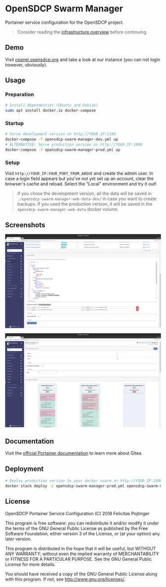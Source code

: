 # OpenSDCP Swarm Manager

Portainer service configuration for the OpenSDCP project.

> Consider reading the [infrastructure overview](https://github.com/opensdcp/opensdcp-infrastructure#overview) before continuing.

## Demo

Visit [cpanel.opensdcp.org](https://cpanel.opensdcp.org/) and take a look at our instance (you can not login however, obviously).

## Usage

### Preparation

```bash
# Install dependencies (Ubuntu and Debian)
sudo apt install docker.io docker-compose
```

### Startup

```bash
# Serve development version on http://YOUR_IP:1100
docker-compose -f opensdcp-swarm-manager-dev.yml up
# ALTERNATIVE: Serve production version on http://YOUR_IP:1000
docker-compose -f opensdcp-swarm-manager-prod.yml up
```

### Setup

Visit `http://YOUR_IP:YOUR_PORT_FROM_ABOVE` and create the admin user. In case a login field appears but you've not yet set up an account, clear the browser's cache and reload. Select the "Local" environment and try it out!

> If you chose the development version, all the data will be saved in `./opensdcp-swarm-manager-web-data-dev/` in case you want to create backups. If you used the production version, it will be saved in the `opensdcp-swarm-manager-web-data` docker volume.

## Screenshots

![A service's details in Portainer instance](screenshots/service-details.png)

![Stack visualizer in Portainer instance](screenshots/visualizer.png)

## Documentation

Visit the [official Portainer documentation](https://portainer.readthedocs.io) to learn more about Gitea.

## Deployment

```bash
# Deploy production version to your docker swarm on http://YOUR_IP:1000
docker stack deploy -c opensdcp-swarm-manager-prod.yml opensdcp-swarm-manager
```

## License

OpenSDCP Portainer Service Configuration (C) 2018 Felicitas Pojtinger

This program is free software: you can redistribute it and/or modify
it under the terms of the GNU General Public License as published by
the Free Software Foundation, either version 3 of the License, or
(at your option) any later version.

This program is distributed in the hope that it will be useful,
but WITHOUT ANY WARRANTY; without even the implied warranty of
MERCHANTABILITY or FITNESS FOR A PARTICULAR PURPOSE. See the
GNU General Public License for more details.

You should have received a copy of the GNU General Public License
along with this program. If not, see <http://www.gnu.org/licenses/>.
